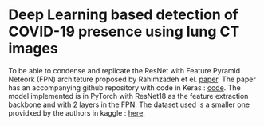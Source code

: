 # Deep Learning based detection of COVID-19 presence using lung CT images

To be able to condense and replicate the ResNet with Feature Pyramid Neteork (FPN) architeture proposed by Rahimzadeh et el. [paper](https://www.sciencedirect.com/science/article/pii/S1746809421001853?via%3Dihub). The paper has an accompanying github repository with code in Keras : [code](https://github.com/mr7495/COVID-CT-Code). The model implemented is in PyTorch with ResNet18 as the feature extraction backbone and with 2 layers in the FPN. The dataset used is a smaller one providxed by the authors in kaggle : [here](https://www.kaggle.com/datasets/mohammadrahimzadeh/covidctset-a-large-covid19-ct-scans-dataset).
